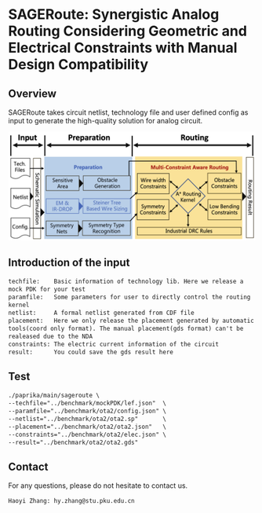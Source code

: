 # SAGERoute: Synergistic Analog Routing Considering Geometric and Electrical Constraints with Manual Design Compatibility

## Overview
SAGERoute takes circuit netlist, technology file and user defined config as input to generate the high-quality solution for analog circuit. 

![](Overview.png)

## Introduction of the input
```
techfile:    Basic information of technology lib. Here we release a mock PDK for your test
paramfile:   Some parameters for user to directly control the routing kernel 
netlist:     A formal netlist generated from CDF file
placement:   Here we only release the placement generated by automatic tools(coord only format). The manual placement(gds format) can't be realeased due to the NDA
constraints: The electric current information of the circuit
result:      You could save the gds result here
```
## Test 
```
./paprika/main/sageroute \ 
--techfile="../benchmark/mockPDK/lef.json"  \
--paramfile="../benchmark/ota2/config.json" \ 
--netlist="../benchmark/ota2/ota2.sp"       \
--placement="../benchmark/ota2/ota2.json"   \
--constraints="../benchmark/ota2/elec.json" \
--result="../benchmark/ota2/ota2.gds"         
```


## Contact

For any questions, please do not hesitate to contact us.

```
Haoyi Zhang: hy.zhang@stu.pku.edu.cn
```
